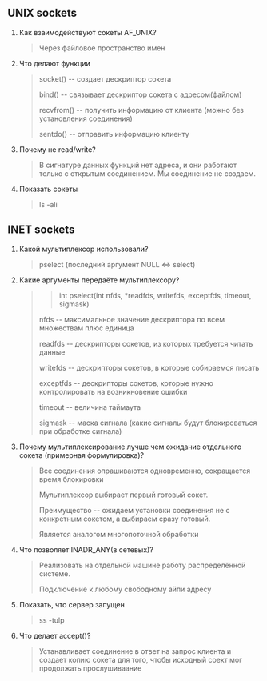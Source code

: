 ## UNIX sockets

1. Как взаимодействуют сокеты AF_UNIX?
   >  Через файловое пространство имен

2. Что делают функции
   > socket() -- создает дескриптор сокета
   >
   > bind() -- связывает дескриптор сокета с адресом(файлом)
   >
   > recvfrom() -- получить информацию от клиента (можно без установления соединения)
   >
   > sentdo() -- отправить информацию клиенту

3. Почему не read/write?
   > В сигнатуре данных функций нет адреса, и они работают только с открытым соединением.
   > Мы соединение не создаем.

4. Показать сокеты
   > ls -ali

## INET sockets

1. Какой мультиплексор использовали?
    > pselect (последний аргумент NULL <=> select)

2. Какие аргументы передаёте мультиплексору? 
   >> int pselect(int nfds, *readfds, writefds, exceptfds, timeout, sigmask)
   > 
   > nfds -- максимальное значение дескриптора по всем множествам плюс единица
   > 
   > readfds -- дескрипторы сокетов, из которых требуется читать данные
   > 
   > writefds -- дескрипторы сокетов, в которые собираемся писать
   > 
   > exceptfds -- дескрипторы сокетов, которые нужно контролировать на возникновение ошибки
   > 
   > timeout -- величина таймаута
   > 
   > sigmask -- маска сигнала (какие сигналы будут блокироваться при обработке сигнала)

3. Почему мультиплексирование лучше чем ожидание отдельного сокета (примерная формулировка)?
   > Все соединения опрашиваются одновременно, сокращается время блокировки
   > 
   > Мультиплексор выбирает первый готовый сокет.
   > 
   > Преимущество -- ожидаем установки соединения не с конкретным сокетом, а выбираем сразу готовый.
   > 
   > Является аналогом многопоточной обработки

4. Что позволяет INADR_ANY(в сетевых)? 
   > Реализовать на отдельной машине работу распределённой системе.
   > 
   > Подключение к любому свободному айпи адресу


5. Показать, что сервер запущен
   > ss -tulp

6. Что делает accept()?
   > Устанавливает соединение в ответ на запрос клиента и создает копию сокета для того, чтобы исходный соект мог продолжать прослушиваание
